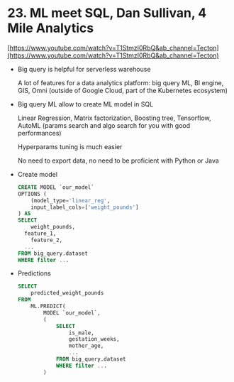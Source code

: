 # 23. ML meet SQL, Dan Sullivan, 4 Mile Analytics

[https://www.youtube.com/watch?v=T1StmzI0RbQ&ab_channel=Tecton](https://www.youtube.com/watch?v=T1StmzI0RbQ&ab_channel=Tecton)

- Big query is helpful for serverless warehouse
    
    A lot of features for a data analytics platform: big query ML, BI engine, GIS, Omni (outside of Google Cloud, part of the Kubernetes ecosystem) 
    
- Big query ML allow to create ML model in SQL
    
    Linear Regression, Matrix factorization, Boosting tree, Tensorflow, AutoML (params search and algo search for you with good performances)
    
    Hyperparams tuning is much easier
    
    No need to export data, no need to be proficient with Python or Java
    
- Create model
    
    ```sql
    CREATE MODEL `our_model`
    OPTIONS (
    	(model_type='linear_reg',
    	input_label_cols=['weight_pounds']
    ) AS
    SELECT
    	weight_pounds,
      feature_1,
    	feature_2,
      ...
    FROM big_query.dataset
    WHERE filter ...
    ```
    
- Predictions
    
    ```sql
    SELECT
    	predicted_weight_pounds
    FROM
    	ML.PREDICT(
    		MODEL `our_model`,
    		(
    			SELECT
    				is_male,
    				gestation_weeks,
    				mother_age,
    				...
    			FROM big_query.dataset
    			WHERE filter ...
    		)
    ```